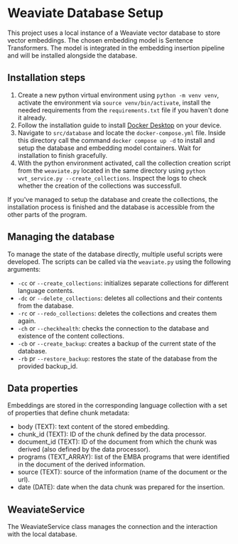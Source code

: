 # Weaviate Database Setup

This project uses a local instance of a Weaviate vector database to store vector embeddings. The chosen embedding model is Sentence Transformers. The model is integrated in the embedding insertion pipeline and will be installed alongside the database.

## Installation steps
1. Create a new python virtual environment using `python -m venv venv`, activate the environment via `source venv/bin/activate`, install the needed requirements from the `requirements.txt` file if you haven't done it already.
2. Follow the installation guide to install [Docker Desktop](https://docs.docker.com/desktop/) on your device.
3. Navigate to `src/database` and locate the `docker-compose.yml` file. Inside this directory call the command `docker compose up -d` to install and setup the database and embedding model containers. Wait for installation to finish gracefully.
4. With the python environment activated, call the collection creation script from the `weaviate.py` located in the same directory using `python wvt_service.py --create_collections`. Inspect the logs to check whether the creation of the collections was successfull.

If you've managed to setup the database and create the collections, the installation process is finished and the database is accessible from the other parts of the program.

## Managing the database 
To manage the state of the database directly, multiple useful scripts were developed. The scripts can be called via the `weaviate.py` using the following arguments:

- `-cc` or `--create_collections`: initializes separate collections for different language contents.
- `-dc` or `--delete_collections`: deletes all collections and their contents from the database.
- `-rc` or `--redo_collections`: deletes the collections and creates them again.
- `-ch` or `--checkhealth`: checks the connection to the database and existence of the content collections.
- `-cb` or `--create_backup`: creates a backup of the current state of the database.
- `-rb` pr `--restore_backup`: restores the state of the database from the provided backup\_id.

## Data properties
Embeddings are stored in the corresponding language collection with a set of properties that define chunk metadata:

- body (TEXT): text content of the stored embedding.
- chunk\_id (TEXT): ID of the chunk defined by the data processor.
- document\_id (TEXT): ID of the document from which the chunk was derived (also defined by the data processor).
- programs (TEXT\_ARRAY): list of the EMBA programs that were identified in the document of the derived information.
- source (TEXT): source of the information (name of the document or the url).
- date (DATE): date when the data chunk was prepared for the insertion.


## WeaviateService
The WeaviateService class manages the connection and the interaction with the local database.
